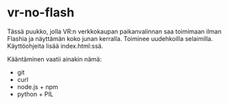vr-no-flash
===========

Tässä puukko, jolla VR:n verkkokaupan paikanvalinnan saa toimimaan ilman Flashia ja näyttämän koko junan kerralla. Toiminee uudehkoilla selaimilla. Käyttöohjeita lisää index.html:ssä.

Kääntäminen vaatii ainakin nämä:

* git
* curl
* node.js + npm
* python + PIL
